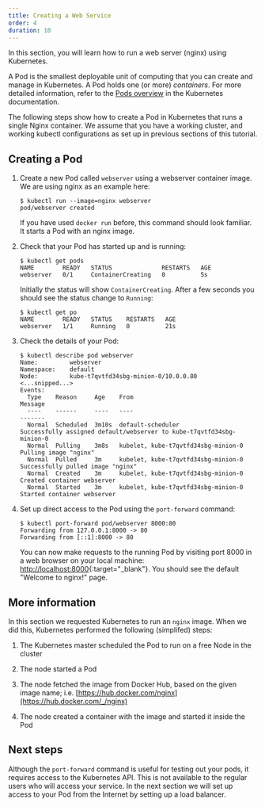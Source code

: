 ```yaml
---
title: Creating a Web Service
order: 4
duration: 10
---
```


In this section, you will learn how to run a web server (nginx) using
Kubernetes.

A Pod is the smallest deployable unit of computing that you
can create and manage in Kubernetes.  A Pod holds one (or more) _containers_.
For more detailed information, refer to the
[Pods overview](https://kubernetes.io/docs/concepts/workloads/pods/pod-overview/)
in the Kubernetes documentation.

The following steps show how to create a Pod in Kubernetes that runs a single
Nginx container. We assume that you have a working cluster, and working kubectl
configurations as set up in previous sections of this tutorial.


## Creating a Pod

1. Create a new Pod called `webserver` using a webserver container image. We are using nginx as an example here:

   ```
   $ kubectl run --image=nginx webserver
   pod/webserver created
   ```

   If you have used `docker run` before, this command should look familiar.
   It starts a Pod with an nginx image.

1. Check that your Pod has started up and is running:

   ```
   $ kubectl get pods
   NAME        READY   STATUS              RESTARTS   AGE
   webserver   0/1     ContainerCreating   0          5s
   ```

   Initially the status will show `ContainerCreating`.
   After a few seconds you should see the status change to `Running`:

   ```
   $ kubectl get po
   NAME        READY   STATUS    RESTARTS   AGE
   webserver   1/1     Running   0          21s
   ```

1. Check the details of your Pod:

   ```
   $ kubectl describe pod webserver
   Name:         webserver
   Namespace:    default
   Node:         kube-t7qvtfd34sbg-minion-0/10.0.0.80
   <...snipped...>
   Events:
     Type    Reason     Age    From                                   Message
     ----    ------     ----   ----                                   -------
     Normal  Scheduled  3m10s  default-scheduler                      Successfully assigned default/webserver to kube-t7qvtfd34sbg-minion-0
     Normal  Pulling    3m8s   kubelet, kube-t7qvtfd34sbg-minion-0  Pulling image "nginx"
     Normal  Pulled     3m     kubelet, kube-t7qvtfd34sbg-minion-0  Successfully pulled image "nginx"
     Normal  Created    3m     kubelet, kube-t7qvtfd34sbg-minion-0  Created container webserver
     Normal  Started    3m     kubelet, kube-t7qvtfd34sbg-minion-0  Started container webserver
   ```

1. Set up direct access to the Pod using the `port-forward` command:

   ```
   $ kubectl port-forward pod/webserver 8000:80
   Forwarding from 127.0.0.1:8000 -> 80
   Forwarding from [::1]:8000 -> 80
   ```
   You can now make requests to the running Pod by visiting port 8000 in a web
   browser on your local machine: [http://localhost:8000](http://localhost:8000){:target="_blank"}.
   You should see the default "Welcome to nginx!" page.


## More information

In this section we requested Kubernetes to run an `nginx` image.  When
we did this, Kubernetes performed the following (simplifed) steps:

1. The Kubernetes master scheduled the Pod to run on a free Node in the cluster

1. The node started a Pod

1. The node fetched the image from Docker Hub, based on the given image name; i.e.
   [https://hub.docker.com/nginx](https://hub.docker.com/_/nginx)

1. The node created a container with the image and started it inside the Pod


## Next steps

Although the `port-forward` command is useful for testing out your pods,
it requires access to the Kubernetes API. This is not available to the regular
users who will access your service. In the next section we will set up access to
your Pod from the Internet by setting up a load balancer.

